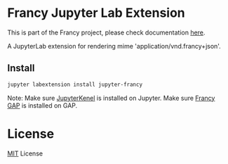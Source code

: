 # Francy Jupyter Lab Extension

This is part of the Francy project, please check documentation [here](https://github.com/gap-packages/francy).

A JupyterLab extension for rendering mime 'application/vnd.francy+json'.

## Install

```bash
jupyter labextension install jupyter-francy
```

Note: 
Make sure [JupyterKenel](https://github.com/gap-packages/JupyterKernel) is installed on Jupyter.
Make sure [Francy GAP](/) is installed on GAP.

# License

[MIT](LICENSE) License
